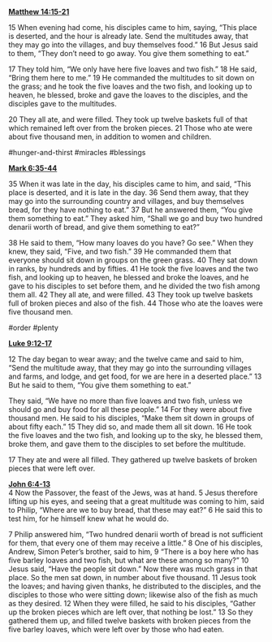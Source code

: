 **[Matthew 14:15-21](http://www.blueletterbible.org/search/preSearch.cfm?Criteria=Matthew+14.15-21&t=NIV)**

15 When evening had come, his disciples came to him, saying, “This place is deserted, and the hour is already late. Send the multitudes away, that they may go into the villages, and buy themselves food.” 16 But Jesus said to them, “They don’t need to go away. You give them something to eat.” 

17 They told him, “We only have here five loaves and two fish.” 18 He said, “Bring them here to me.” 19 He commanded the multitudes to sit down on the grass; and he took the five loaves and the two fish, and looking up to heaven, he blessed, broke and gave the loaves to the disciples, and the disciples gave to the multitudes.

20 They all ate, and were filled. They took up twelve baskets full of that which remained left over from the broken pieces. 21 Those who ate were about five thousand men, in addition to women and children.

#hunger-and-thirst #miracles #blessings 

**[Mark 6:35-44](http://www.blueletterbible.org/search/preSearch.cfm?Criteria=Mark+6.35-44&t=NIV)**

35 When it was late in the day, his disciples came to him, and said, “This place is deserted, and it is late in the day. 36 Send them away, that they may go into the surrounding country and villages, and buy themselves bread, for they have nothing to eat.” 37 But he answered them, “You give them something to eat.” They asked him, “Shall we go and buy two hundred denarii worth of bread, and give them something to eat?”

38 He said to them, “How many loaves do you have? Go see.” When they knew, they said, “Five, and two fish.” 39 He commanded them that everyone should sit down in groups on the green grass. 40 They sat down in ranks, by hundreds and by fifties. 41 He took the five loaves and the two fish, and looking up to heaven, he blessed and broke the loaves, and he gave to his disciples to set before them, and he divided the two fish among them all. 42 They all ate, and were filled. 43 They took up twelve baskets full of broken pieces and also of the fish. 44 Those who ate the loaves were five thousand men.

#order #plenty

**[Luke 9:12-17](http://www.blueletterbible.org/search/preSearch.cfm?Criteria=Luke+9.12-17&t=NIV)**

12 The day began to wear away; and the twelve came and said to him, “Send the multitude away, that they may go into the surrounding villages and farms, and lodge, and get food, for we are here in a deserted place.” 13 But he said to them, “You give them something to eat.”

They said, “We have no more than five loaves and two fish, unless we should go and buy food for all these people.” 14 For they were about five thousand men. He said to his disciples, “Make them sit down in groups of about fifty each.” 15 They did so, and made them all sit down. 16 He took the five loaves and the two fish, and looking up to the sky, he blessed them, broke them, and gave them to the disciples to set before the multitude.

17 They ate and were all filled. They gathered up twelve baskets of broken pieces that were left over.

**[John 6:4-13](http://www.blueletterbible.org/search/preSearch.cfm?Criteria=John+6.4-13&t=NIV)**  
4 Now the Passover, the feast of the Jews, was at hand. 5 Jesus therefore lifting up his eyes, and seeing that a great multitude was coming to him, said to Philip, “Where are we to buy bread, that these may eat?” 6 He said this to test him, for he himself knew what he would do.

7 Philip answered him, “Two hundred denarii worth of bread is not sufficient for them, that every one of them may receive a little.” 8 One of his disciples, Andrew, Simon Peter’s brother, said to him, 9 “There is a boy here who has five barley loaves and two fish, but what are these among so many?” 10 Jesus said, “Have the people sit down.” Now there was much grass in that place. So the men sat down, in number about five thousand. 11 Jesus took the loaves; and having given thanks, he distributed to the disciples, and the disciples to those who were sitting down; likewise also of the fish as much as they desired. 12 When they were filled, he said to his disciples, “Gather up the broken pieces which are left over, that nothing be lost.” 13 So they gathered them up, and filled twelve baskets with broken pieces from the five barley loaves, which were left over by those who had eaten.